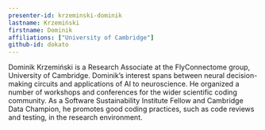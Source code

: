 ```yaml
---
presenter-id: krzeminski-dominik
lastname: Krzemiński
firstname: Dominik
affiliations: ["University of Cambridge"]
github-id: dokato
---
```

Dominik Krzemiński is a Research Associate at the FlyConnectome group, University of Cambridge. Dominik’s interest spans between neural decision-making circuits and applications of AI to neuroscience. He organized a number of workshops and conferences for the wider scientific coding community. As a Software Sustainability Institute Fellow and Cambridge Data Champion, he promotes good coding practices, such as code reviews and testing, in the research environment.
